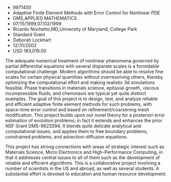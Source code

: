 
* 9971450
* Adaptive Finite Element Methods with Error Control for Nonlinear PDE
* DMS,APPLIED MATHEMATICS
* 07/15/1999,07/02/1999
* Ricardo Nochetto,MD,University of Maryland, College Park
* Standard Grant
* Deborah Lockhart
* 12/31/2002
* USD 183,019.00

The adequate numerical treatment of nonlinear phenomena governed by partial
differential equations with several disparate scales is a formidable
computational challenge. Modern algorithms should be able to resolve fine scales
for certain physical quantities without overresolving others, thereby optimizing
the computational effort and making realistic 3d simulations feasible. Phase
transitions in materials science, epitaxial growth, viscous incompressible
fluids, and chemotaxis are typical yet quite distinct examples. The goal of this
project is to design, test, and analyze reliable and efficient adaptive finite
element methods for such problems, with space-time error control and based on
refinement/coarsening mesh modification. This project builds upon our novel
theory for a posteriori error estimation of evolution problems; in fact it
extends and enhances the prior NSF Grant DMS-9623394. It blends quite delicate
analytical and computational issues, and applies them to free boundary problems,
constrained problems, and advection-diffusion equations.

This project has strong connections with areas of strategic interest such as
Materials Science, Micro Electronics and High-Performance Computing, in that it
addresses central issues to all of them such as the development of reliable and
efficient algorithms. This is a collaborative project involving a number of
scientists in the US and abroad, as well as several students. A substantial
effort is devoted to education and human resource development.




